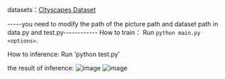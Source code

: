 datasets：[Cityscapes Dataset](https://www.cityscapes-dataset.com/)
 
 -----you need to modify the path of the picture path and dataset path in data.py and test.py------------
How to train：
Run `python main.py <options>`.

How to inference:
Run 'python test.py'

the result of inference:
![image](https://github.com/Andy-zhujunwen/pytoch-FCN-train-inference-/blob/master/s1.jpeg)
![image](https://github.com/Andy-zhujunwen/pytoch-FCN-train-inference-/blob/master/test_street.png)
